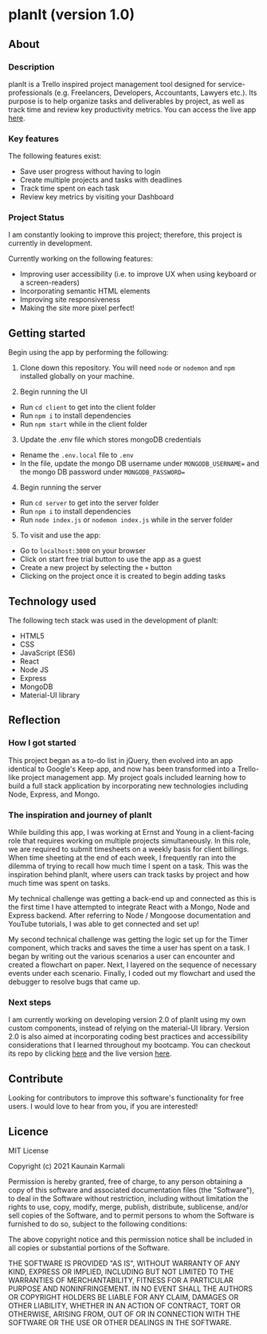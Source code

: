 # planIt (version 1.0)

## About

### Description

planIt is a Trello inspired project management tool designed for service-professionals (e.g. Freelancers, Developers, Accountants, Lawyers etc.). Its purpose is to help organize tasks and deliverables by project, as well as track time and review key productivity metrics. You can access the live app [here](https://plan-it-v1.netlify.app/).

### Key features

The following features exist:
* Save user progress without having to login
* Create multiple projects and tasks with deadlines
* Track time spent on each task
* Review key metrics by visiting your Dashboard

### Project Status

I am constantly looking to improve this project; therefore, this project is currently in development. 

Currently working on the following features:
* Improving user accessibility (i.e. to improve UX when using keyboard or a screen-readers)
* Incorporating semantic HTML elements
* Improving site responsiveness
* Making the site more pixel perfect!

## Getting started

Begin using the app by performing the following:

1. Clone down this repository. You will need `node` or `nodemon` and `npm` installed globally on your machine.

2. Begin running the UI
  * Run `cd client` to get into the client folder
  * Run `npm i` to install dependencies
  * Run `npm start` while in the client folder

3. Update the .env file which stores mongoDB credentials
 * Rename the `.env.local` file to `.env`
 * In the file, update the mongo DB username under `MONGODB_USERNAME=` and the mongo DB password under `MONGODB_PASSWORD=`

4. Begin running the server
  * Run `cd server` to get into the server folder
  * Run `npm i` to install dependencies
  * Run `node index.js` or `nodemon index.js` while in the server folder

5. To visit and use the app:
  * Go to `localhost:3000` on your browser
  * Click on start free trial button to use the app as a guest
  * Create a new project by selecting the `+` button
  * Clicking on the project once it is created to begin adding tasks

## Technology used

The following tech stack was used in the development of planIt:
* HTML5
* CSS
* JavaScript (ES6)
* React
* Node JS
* Express
* MongoDB
* Material-UI library

## Reflection

### How I got started

This project began as a to-do list in jQuery, then evolved into an app identical to Google's Keep app, and now has been transformed into a Trello-like project management app. My project goals included learning how to build a full stack application by incorporating new technologies including Node, Express, and Mongo. 

### The inspiration and journey of planIt

While building this app, I was working at Ernst and Young in a client-facing role that requires working on multiple projects simultaneously. In this role, we are required to submit timesheets on a weekly basis for client billings. When time sheeting at the end of each week, I frequently ran into the dilemma of trying to recall how much time I spent on a task. This was the inspiration behind planIt, where users can track tasks by project and how much time was spent on tasks.

My technical challenge was getting a back-end up and connected as this is the first time I have attempted to integrate React with a Mongo, Node and Express backend. After referring to Node / Mongoose documentation and YouTube tutorials, I was able to get connected and set up! 

My second technical challenge was getting the logic set up for the Timer component, which tracks and saves the time a user has spent on a task. I began by writing out the various scenarios a user can encounter and created a flowchart on paper. Next, I layered on the sequence of necessary events under each scenario. Finally, I coded out my flowchart and used the debugger to resolve bugs that came up.

### Next steps

I am currently working on developing version 2.0 of planIt using my own custom components, instead of relying on the material-UI library. Version 2.0 is also aimed at incorporating coding best practices and accessibility considerations that I learned throughout my bootcamp. You can checkout its repo by clicking [here](https://github.com/KaunainKarmali/plan-it-2.0) and the live version [here](https://just-plan-it.netlify.app/).

## Contribute

Looking for contributors to improve this software's functionality for free users. I would love to hear from you, if you are interested!

## Licence

MIT License

Copyright (c) 2021 Kaunain Karmali

Permission is hereby granted, free of charge, to any person obtaining a copy
of this software and associated documentation files (the "Software"), to deal
in the Software without restriction, including without limitation the rights
to use, copy, modify, merge, publish, distribute, sublicense, and/or sell
copies of the Software, and to permit persons to whom the Software is
furnished to do so, subject to the following conditions:

The above copyright notice and this permission notice shall be included in all
copies or substantial portions of the Software.

THE SOFTWARE IS PROVIDED "AS IS", WITHOUT WARRANTY OF ANY KIND, EXPRESS OR
IMPLIED, INCLUDING BUT NOT LIMITED TO THE WARRANTIES OF MERCHANTABILITY,
FITNESS FOR A PARTICULAR PURPOSE AND NONINFRINGEMENT. IN NO EVENT SHALL THE
AUTHORS OR COPYRIGHT HOLDERS BE LIABLE FOR ANY CLAIM, DAMAGES OR OTHER
LIABILITY, WHETHER IN AN ACTION OF CONTRACT, TORT OR OTHERWISE, ARISING FROM,
OUT OF OR IN CONNECTION WITH THE SOFTWARE OR THE USE OR OTHER DEALINGS IN THE
SOFTWARE.
